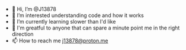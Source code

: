 - 👋 Hi, I’m @J13878
- 👀 I’m interested understanding code and how it works
- 🌱 I’m currently learning slower than I'd like
- 💞️ I'm greatful to anyone that can spare a minute point me in the right direction
- 📫 How to reach me j13878@proton.me

<!---
J13878/J13878 is a ✨ special ✨ repository because its `README.md` (this file) appears on your GitHub profile.
You can click the Preview link to take a look at your changes.
--->
